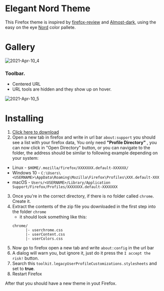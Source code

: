# Elegant Nord Theme

This Firefox theme is inspired by [firefox-review](https://github.com/fellowish/firefox-review) and [Almost-dark](https://github.com/Neikon/Almost-Dark-Grey-Colorfull-Proton---FirefoxCSS-Themes),
using the easy on the eye [Nord](https://www.nordtheme.com/) color pallete. 

# Gallery
![2021-Apr-10_4](https://user-images.githubusercontent.com/67771985/114287075-a10ed900-9a53-11eb-8b97-fdc8d3c9d9fc.png)

### Toolbar.
* Centered URL
* URL tools are hidden and they show up on hover.

![2021-Apr-10_5](https://user-images.githubusercontent.com/67771985/114287090-b97ef380-9a53-11eb-9965-bd4560f7979c.png)

# Installing

1. [Click here to download](https://github.com/rafamadriz/Firefox-Elegant-NordTheme/releases/tag/v1.0)
2. Open a new tab in firefox and write in url bar `about:support` you should see a list with your firefox data, You only need **"Profile Directory"** , you can now click in "Open Directory" button, or you can navigate to the folder, the address should be similar to following example depending on your system:
  - Linux - `$HOME/.mozilla/firefox/XXXXXXX.default-XXXXXX/`
- Windows 10 - `C:\Users\<USERNAME>\AppData\Roaming\Mozilla\Firefox\Profiles\XXX.default-XXX`
- macOS - `Users/<USERNAME>/Library/Application Support/Firefox/Profiles/XXXXXXX.default-XXXXXXX`
3. Once you're in the correct directory, if there is no folder called `chrome`. Create it.
4. Extract the contents of the zip file you downloaded in the first step into the folder `chrome`
    + it should look something like this: 
    ```
    chrome/
          |- userchrome.css
          |- userContent.css
          |- userColors.css
    ```
5. Now go to firefox open a new tab and write `about:config` in the url bar
6. A dialog will warn you, but ignore it, just do it press the `I accept the risk!` button.
7. Search this `toolkit.legacyUserProfileCustomizations.stylesheets` and set to **true**.
8. Restart Firefox

After that you should have a new theme in yout Firefox.
